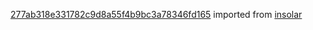 [277ab318e331782c9d8a55f4b9bc3a78346fd165](https://github.com/insolar/insolar/commit/277ab318e331782c9d8a55f4b9bc3a78346fd165) imported from [insolar](https://github.com/insolar/insolar)
